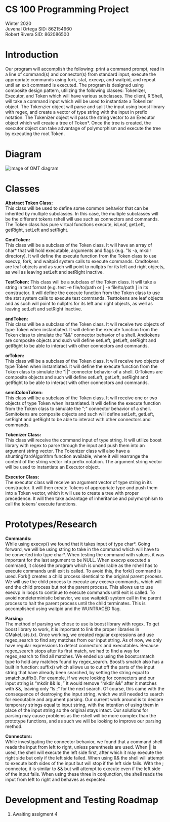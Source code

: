 # CS 100 Programming Project
Winter 2020\
Juvenal Ortega SID: 862154960\
Robert Rivera SID: 862086500

# Introduction
Our program will accomplish the following: print a command prompt, read in a line of command(s) and connector(s) from standard input, execute the appropriate commands using fork, stat, execvp, and waitpid, and repeat until an exit command is executed. The program is designed using composite design pattern, utilizing the following classes: Tokenizer, Executor, and Token which will have various subclasses. The client, R'Shell, will take a command input which will be used to instantiate a Tokenizer object. The Tokenzier object will parse and split the input using boost library with regex, and create a vector of type string with the input in prefix notation. The Tokenizer object will pass the string vector to an Executor object which will create a tree of Token*. Once the tree is created, the executor object can take advantage of polymorphism and execute the tree by executing the root Token.
# Diagram
![image of OMT diagram](https://raw.githubusercontent.com/cs100/assignment-jorr/master/images/CS%20100%20Assignment%20OMT_%20Class%20Diagram.png?token=AIV3NNJ6QB6P3NKM7ZLZRQC6MM3MG)

# Classes
**Abstract Token Class:**\
This class will be used to define some common behavior that can be inherited by multiple subclasses. In this case, the multiple subclasses will be the different tokens rshell will use such as connectors and commands. The Token class has pure virtual functions execute, isLeaf, getLeft, getRight, setLeft and setRight.

**CmdToken:**\
This class will be a subclass of the Token class. It will have an array of char* that will hold executable, arguments and flags (e.g. "ls -a, mkdir directory). It will define the execute function from the Token class to use execvp, fork, and waitpid system calls to execute commands. Cmdtokens are leaf objects and as such will point to nullptrs for its left and right objects, as well as leaving setLeft and setRight inactive.

**TestToken:**
This class will be a subclass of the Token class. It will take a string in test format (e.g. test -e file/to/path or [ -e file/to/path ] in its constructor. It will define the execute function from the Token class to use the stat system calls to execute test commands. Testtokens are leaf objects and as such will point to nullptrs for its left and right objects, as well as leaving setLeft and setRight inactive.

**andToken:**\
This class will be a subclass of the Token class. It will receive two objects of type Token when instantiated. It will define the execute function from the Token class to simulate the "&&" connector behavior of a shell. Andtokens are composite objects and such will define setLeft, getLeft, setRight and getRight to be able to interact with other connectors and commands.

**orToken:**\
This class will be a subclass of the Token class. It will receive two objects of type Token when instantiated. It will define the execute function from the Token class to simulate the "||" connector behavior of a shell. OrTokens are composite objects and such will define setLeft, getLeft, setRight and getRight to be able to interact with other connectors and commands.

**semiColonToken:**\
This class will be a subclass of the Token class. It will receive one or two objects of type Token when instantiated. It will define the execute function from the Token class to simulate the ";" connector behavior of a shell.  Semitokens are composite objects and such will define setLeft, getLeft, setRight and getRight to be able to interact with other connectors and commands.


**Tokenizer Class:**\
This class will receive the command input of type string. It will utilize boost library with regex to parse through the input and push them into an argument string vector. The Tokenizer class will also have a shuntingYardAlgorithm function available, where it will rearrange the content of the string vector into prefix notation. The argument string vector will be used to instantiate an Executor object. 
 
 **Executor Class:**\
The executor class will receive an argument vector of type string in its constructor. It will then create Tokens of appropriate type and push them into a Token vector, which it will use to create a tree with proper precedence.  It will then take advantage of inheritance and polymorphism to call the tokens' execute functions. 

# Prototypes/Research
**Commands:**\
While using execvp() we found that it takes input of type char*. Going forward, we will be using string to take in the command which will have to be converted into type char*. When testing the command with values, it was important for the last argument to be NULL. When execvp executed a command, it closed the program which is undesirable as the rshell has to execute commands until exit is called. To avoid this, the fork() command is used. Fork() creates a child process identical to the original parent process. We will use the child process to execute any execvp commands, which will end the child process but not the parent process. This allows us to use execvp in loops to continue to execute commands until exit is called. To avoid nondeterministic behavior, we use waitpid() system call in the parent process to halt the parent process until the child terminates. This is accomplished using waitpid and the WUNTRACED flag. 

**Parsing:**\
The method of parsing we chose to use is boost library with regex. To get boost library to work, it is important to link the proper libraries in CMakeLists.txt. Once working, we created regular expressions and use regex_search to find any matches from our input string. As of now, we only have regular expressions to detect connectors and executables. Because regex_search stops after its first match, we had to find a way for regex_search to find all matches. We ended up using the boost::smatch type to hold any matches found by regex_search. Boost’s smatch also has a built in function: suffix() which allows us to cut off the parts of the input string that have already been searched, by setting the string equal to smatch.suffix(). For example, if we were looking for connectors and our input string is “mkdir && ls ;” It would remove “mkdir &&” after it matches with &&, leaving only “ls ;” for the next search. Of course, this came with the consequence of destroying the input string, which we still needed to search for executable and argument parsing. Our current work around is to declare temporary strings equal to input string, with the intention of using them in place of the input string so the original stays intact. Our solutions for parsing may cause problems as the rshell will be more complex than the prototype functions, and as such we will be looking to improve our parsing method. 

**Connectors:**\
While investigating the connector behavior, we found that a command shell reads the input from left to right, unless parenthesis are used. When || is used, the shell will execute the left side first, after which it may execute the right side but only if the left side failed. When using && the shell will attempt to execute both sides of the input but will stop if the left side fails. With the ; connector, it is similar to && but will attempt to execute even if the left side of the input fails. When using these three in conjunction, the shell reads the input from left to right and behaves as expected.
# Development and Testing Roadmap
1. Awaiting assigment 4

